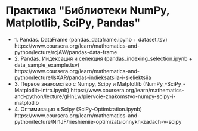 # Практика "Библиотеки NumPy, Matplotlib, SciPy, Pandas"

<ul>
  <li> 1. Pandas. DataFrame (pandas_dataframe.ipynb + dataset.tsv) https://www.coursera.org/learn/mathematics-and-python/lecture/rcjAW/pandas-data-frame </li>
  <li> 2. Pandas. Индексация и селекция (pandas_indexing_selection.ipynb + data_sample_example.tsv) https://www.coursera.org/learn/mathematics-and-python/lecture/lsXAR/pandas-indieksatsiia-i-sieliektsiia </li>
  <li> 3. Первое знакомство с Numpy, Scipy и Matplotlib (NumPy_-SciPy_-Matplotlib-intro.ipynb) https://www.coursera.org/learn/mathematics-and-python/lecture/gHnLw/piervoie-znakomstvo-numpy-scipy-i-matplotlib </li>
  <li> 4. Оптимизация в Scipy (SciPy-Optimization.ipynb) https://www.coursera.org/learn/mathematics-and-python/lecture/Nr1JF/rieshieniie-optimizatsionnykh-zadach-v-scipy </li>
</ul>
